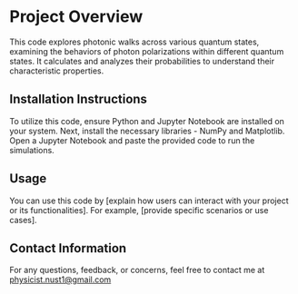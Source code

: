 # Project Overview

This code explores photonic walks across various quantum states, examining the behaviors of photon polarizations within different quantum states. It calculates and analyzes their probabilities to understand their characteristic properties.


## Installation Instructions

To utilize this code, ensure Python and Jupyter Notebook are installed on your system. Next, install the necessary libraries - NumPy and Matplotlib. Open a Jupyter Notebook and paste the provided code to run the simulations.

## Usage

You can use this code by [explain how users can interact with your project or its functionalities]. For example, [provide specific scenarios or use cases].

## Contact Information

For any questions, feedback, or concerns, feel free to contact me at physicist.nust1@gmail.com
